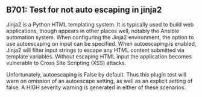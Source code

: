 B701: Test for not auto escaping in jinja2
------------------------------------------

Jinja2 is a Python HTML templating system. It is typically used to build web
applications, though appears in other places well, notably the Ansible
automation system. When configuring the Jinja2 environment, the option to use
autoescaping on input can be specified. When autoescaping is enabled, Jinja2
will filter input strings to escape any HTML content submitted via template
variables. Without escaping HTML input the application becomes vulnerable to
Cross Site Scripting (XSS) attacks.

Unfortunately, autoescaping is False by default. Thus this plugin test will
warn on omission of an autoescape setting, as well as an explicit setting of
false. A HIGH severity warning is generated in either of these scenarios.
